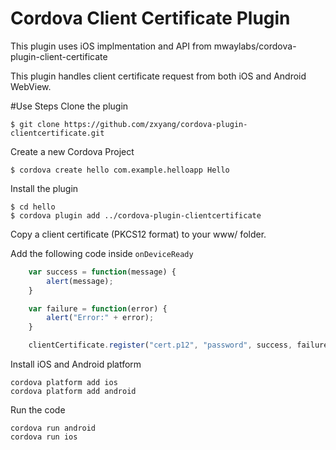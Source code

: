 # Cordova Client Certificate Plugin
This plugin uses iOS implmentation and API from mwaylabs/cordova-plugin-client-certificate

This plugin handles client certificate request from both iOS and Android WebView.

#Use Steps
Clone the plugin

    $ git clone https://github.com/zxyang/cordova-plugin-clientcertificate.git

Create a new Cordova Project

    $ cordova create hello com.example.helloapp Hello
    
Install the plugin

    $ cd hello
    $ cordova plugin add ../cordova-plugin-clientcertificate
    

Copy a client certificate (PKCS12 format) to your www/ folder.

Add the following code inside `onDeviceReady`

```js
    var success = function(message) {
        alert(message);
    }

    var failure = function(error) {
        alert("Error:" + error);
    }

    clientCertificate.register("cert.p12", "password", success, failure);
```

Install iOS and Android platform

    cordova platform add ios
    cordova platform add android
    
Run the code

    cordova run android
    cordova run ios

